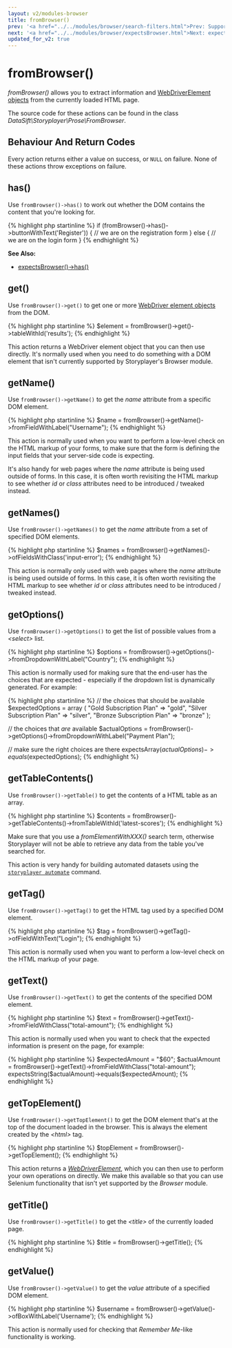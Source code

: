 ```yaml
---
layout: v2/modules-browser
title: fromBrowser()
prev: '<a href="../../modules/browser/search-filters.html">Prev: Supported Search Filters</a>'
next: '<a href="../../modules/browser/expectsBrowser.html">Next: expectsBrowser()</a>'
updated_for_v2: true
---
```


# fromBrowser()

_fromBrowser()_ allows you to extract information and [WebDriverElement objects](webdriver.html) from the currently loaded HTML page.

The source code for these actions can be found in the class _DataSift\Storyplayer\Prose\FromBrowser_.

## Behaviour And Return Codes

Every action returns either a value on success, or `NULL` on failure.  None of these actions throw exceptions on failure.

## has()

Use `fromBrowser()->has()` to work out whether the DOM contains the content that you're looking for.

{% highlight php startinline %}
if (fromBrowser()->has()->buttonWithText('Register')) {
    // we are on the registration form
}
else {
    // we are on the login form
}
{% endhighlight %}

__See Also:__

* [expectsBrowser()->has()](expectsBrowser.html#has)

## get()

Use `fromBrowser()->get()` to get one or more [WebDriver element objects](webdriver.html#webdriver_elements) from the DOM.

{% highlight php startinline %}
$element = fromBrowser()->get()->tableWithId('results');
{% endhighlight %}

This action returns a WebDriver element object that you can then use directly. It's normally used when you need to do something with a DOM element that isn't currently supported by Storyplayer's Browser module.

## getName()

Use `fromBrowser()->getName()` to get the _name_ attribute from a specific DOM element.

{% highlight php startinline %}
$name = fromBrowser()->getName()->fromFieldWithLabel("Username");
{% endhighlight %}

This action is normally used when you want to perform a low-level check on the HTML markup of your forms, to make sure that the form is defining the input fields that your server-side code is expecting.

It's also handy for web pages where the _name_ attribute is being used outside of forms.  In this case, it is often worth revisiting the HTML markup to see whether _id_ or _class_ attributes need to be introduced / tweaked instead.

## getNames()

Use `fromBrowser()->getNames()` to get the _name_ attribute from a set of specified DOM elements.

{% highlight php startinline %}
$names = fromBrowser()->getNames()->ofFieldsWithClass('input-error');
{% endhighlight %}

This action is normally only used with web pages where the _name_ attribute is being used outside of forms.  In this case, it is often worth revisiting the HTML markup to see whether _id_ or _class_ attributes need to be introduced / tweaked instead.

## getOptions()

Use `fromBrowser()->getOptions()` to get the list of possible values from a _&lt;select&gt;_ list.

{% highlight php startinline %}
$options = fromBrowser()->getOptions()->fromDropdownWithLabel("Country");
{% endhighlight %}

This action is normally used for making sure that the end-user has the choices that are expected - especially if the dropdown list is dynamically generated.  For example:

{% highlight php startinline %}
// the choices that should be available
$expectedOptions = array (
    "Gold Subscription Plan" => "gold",
    "Silver Subscription Plan" => "silver",
    "Bronze Subscription Plan" => "bronze"
);

// the choices that *are* available
$actualOptions = fromBrowser()->getOptions()->fromDropdownWithLabel("Payment Plan");

// make sure the right choices are there
expectsArray($actualOptions)->equals($expectedOptions);
{% endhighlight %}

## getTableContents()

Use `fromBrowser()->getTable()` to get the contents of a HTML table as an array.

{% highlight php startinline %}
$contents = fromBrowser()->getTableContents()->fromTableWithId('latest-scores');
{% endhighlight %}

Make sure that you use a _fromElementWithXXX()_ search term, otherwise Storyplayer will not be able to retrieve any data from the table you've searched for.

This action is very handy for building automated datasets using the [`storyplayer automate`](../../using/storyplayer-commands/automate.html) command.

## getTag()

Use `fromBrowser()->getTag()` to get the HTML tag used by a specified DOM element.

{% highlight php startinline %}
$tag = fromBrowser()->getTag()->ofFieldWithText("Login");
{% endhighlight %}

This action is normally used when you want to perform a low-level check on the HTML markup of your page.

## getText()

Use `fromBrowser()->getText()` to get the contents of the specified DOM element.

{% highlight php startinline %}
$text = fromBrowser()->getText()->fromFieldWithClass("total-amount");
{% endhighlight %}

This action is normally used when you want to check that the expected information is present on the page, for example:

{% highlight php startinline %}
$expectedAmount = "$60";
$actualAmount = fromBrowser()->getText()->fromFieldWithClass("total-amount");
expectsString($actualAmount)->equals($expectedAmount);
{% endhighlight %}

## getTopElement()

Use `fromBrowser()->getTopElement()` to get the DOM element that's at the top of the document loaded in the browser.  This is always the element created by the _&lt;html&gt;_ tag.

{% highlight php startinline %}
$topElement = fromBrowser()->getTopElement();
{% endhighlight %}

This action returns a _[WebDriverElement](webdriver.html)_, which you can then use to perform your own operations on directly.  We make this available so that you can use Selenium functionality that isn't yet supported by the _Browser_ module.

## getTitle()

Use `fromBrowser()->getTitle()` to get the _&lt;title&gt;_ of the currently loaded page.

{% highlight php startinline %}
$title = fromBrowser()->getTitle();
{% endhighlight %}

## getValue()

Use `fromBrowser()->getValue()` to get the _value_ attribute of a specified DOM element.

{% highlight php startinline %}
$username = fromBrowser()->getValue()->ofBoxWithLabel('Username');
{% endhighlight %}

This action is normally used for checking that _Remember Me_-like functionality is working.